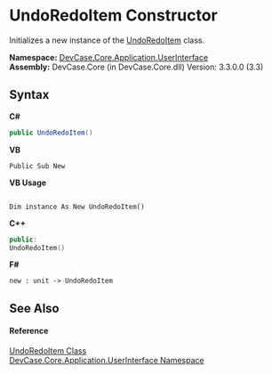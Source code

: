 # UndoRedoItem Constructor 
 

Initializes a new instance of the <a href="T_DevCase_Core_Application_UserInterface_UndoRedoItem">UndoRedoItem</a> class.

**Namespace:**&nbsp;<a href="N_DevCase_Core_Application_UserInterface">DevCase.Core.Application.UserInterface</a><br />**Assembly:**&nbsp;DevCase.Core (in DevCase.Core.dll) Version: 3.3.0.0 (3.3)

## Syntax

**C#**<br />
``` C#
public UndoRedoItem()
```

**VB**<br />
``` VB
Public Sub New
```

**VB Usage**<br />
``` VB Usage

Dim instance As New UndoRedoItem()
```

**C++**<br />
``` C++
public:
UndoRedoItem()
```

**F#**<br />
``` F#
new : unit -> UndoRedoItem
```


## See Also


#### Reference
<a href="T_DevCase_Core_Application_UserInterface_UndoRedoItem">UndoRedoItem Class</a><br /><a href="N_DevCase_Core_Application_UserInterface">DevCase.Core.Application.UserInterface Namespace</a><br />